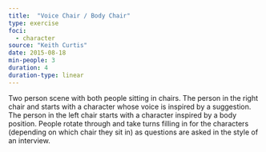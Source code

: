 ```yaml
---
title:  "Voice Chair / Body Chair"
type: exercise
foci:
  - character
source: "Keith Curtis"
date: 2015-08-18
min-people: 3
duration: 4
duration-type: linear
---
```

Two person scene with both people sitting in chairs.
The person in the right chair and starts with a character whose voice is inspired by a suggestion.
The person in the left chair starts with a character inspired by a body position.
People rotate through and take turns filling in for the characters (depending on which chair they sit in) as questions are asked in the style of an interview.

